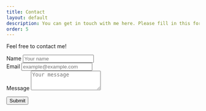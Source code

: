 ```yaml
---
title: Contact
layout: default
description: You can get in touch with me here. Please fill in this form and I would get back to you as soon as I can. | Suyash Singh Bitti
order: 5
---
```

<!-- Contact form -->
<p class="text-muted">Feel free to contact me!</p>
<form action="https://formspree.io/xeqajboo" method="POST">
  <div class="form-row">
    <div class="form-group col-md-6">
      <label for="inputName">Name</label>
      <input type="text" class="form-control" id="inputName" placeholder="Your name" name="name" required>
    </div>
    <div class="form-group col-md-6">
      <label for="inputEmail">Email</label>
      <input type="email" class="form-control" id="inputEmail" placeholder="example@example.com" name="email" required>
    </div>
  </div>
  <div class="form-group">
    <label for="inputMessage">Message</label>
    <textarea class="form-control" id="inputMessage" rows="3" placeholder="Your message" name="message" required></textarea>
  </div>
  
  <button type="submit" class="btn btn-primary">Submit</button>
</form>
<!-- ./Contact form -->
